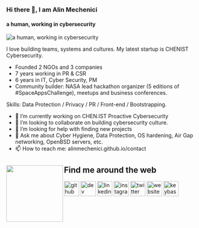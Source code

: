 ### Hi there 👋, I am Alin Mechenici
#### a human, working in cybersecurity
![a human, working in cybersecurity](https://live.staticflickr.com/5817/23405655440_e7b3976a44_k.jpg)

I love building teams, systems and cultures. My latest startup is CHENIST Cybersecurity. 

- Founded 2 NGOs and 3 companies
- 7 years working in PR & CSR
- 6 years in IT, Cyber Security, PM
- Community builder: NASA lead hackathon organizer (5 editions of #SpaceAppsChallenge), meetups and business conferences.

Skills: Data Protection / Privacy / PR / Front-end / Bootstrapping.

- 🔭 I’m currently working on CHEN.IST Proactive Cybersecurity 
- 👯 I’m looking to collaborate on building cybersecurity culture. 
- 🤔 I’m looking for help with finding new projects 
- 💬 Ask me about Cyber Hygiene, Data Protection, OS hardening, Air Gap networking, OpenBSD servers, etc. 
- 📫 How to reach me: alinmechenici.github.io/contact

## Find me around the web <a href="https://github.com/alinmechenici"><img align="left" width="150" height="150" src="https://pbs.twimg.com/profile_images/874343692630446080/4RzjWa_q_400x400.jpg"></a>

[<img src='https://cdn.jsdelivr.net/npm/simple-icons@3.0.1/icons/github.svg' alt='github' height='40'>](https://github.com/alinmechenici)  [<img src='https://cdn.jsdelivr.net/npm/simple-icons@3.0.1/icons/dev-dot-to.svg' alt='dev' height='40'>](https://dev.to/alinmechenici)  [<img src='https://cdn.jsdelivr.net/npm/simple-icons@3.0.1/icons/linkedin.svg' alt='linkedin' height='40'>](https://www.linkedin.com/in/alinmechenici/)  [<img src='https://cdn.jsdelivr.net/npm/simple-icons@3.0.1/icons/instagram.svg' alt='instagram' height='40'>](https://www.instagram.com/alinmechenici/)  [<img src='https://cdn.jsdelivr.net/npm/simple-icons@3.0.1/icons/twitter.svg' alt='twitter' height='40'>](https://twitter.com/alinmechenici)  [<img src='https://cdn.jsdelivr.net/npm/simple-icons@3.0.1/icons/icloud.svg' alt='website' height='40'>](https://chen.ist)  [<img src='https://cdn.jsdelivr.net/npm/simple-icons@3.0.1/icons/keybase.svg' alt='keybase' height='40'>](https://keybase.io/alinmechenici)  

